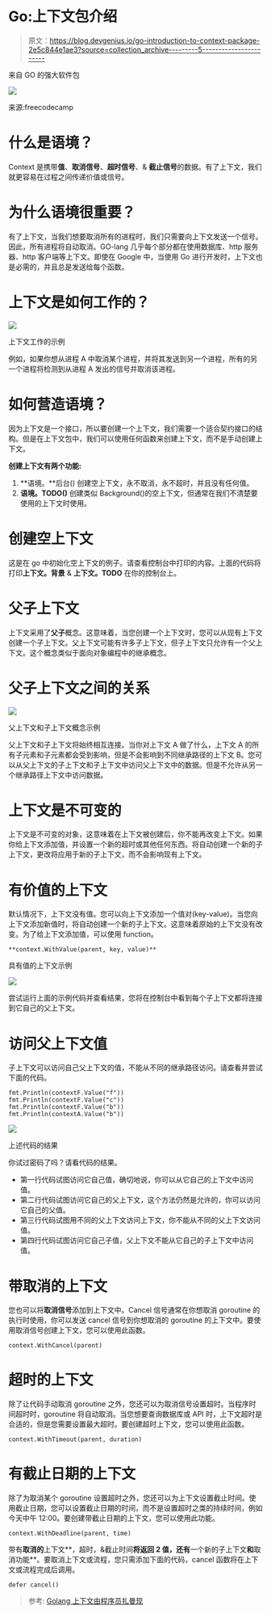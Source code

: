 # Go:上下文包介绍

> 原文：<https://blog.devgenius.io/go-introduction-to-context-package-2e5c844e1ae3?source=collection_archive---------5----------------------->

来自 GO 的强大软件包

![](img/f30c7609d48bc7499bd833ba88641b93.png)

来源:freecodecamp

# **什么是语境？**

Context 是携带**值**、**取消信号**、**超时信号**、& **截止信号**的数据。有了上下文，我们就更容易在过程之间传递价值或信号。

# 为什么语境很重要？

有了上下文，当我们想要取消所有的进程时，我们只需要向上下文发送一个信号。因此，所有进程将自动取消。GO-lang 几乎每个部分都在使用数据库、http 服务器、http 客户端等上下文。即使在 Google 中，当使用 Go 进行开发时，上下文也是必需的，并且总是发送给每个函数。

# 上下文是如何工作的？

![](img/61f3446fa87a2744f7a34d8514ac664a.png)

上下文工作的示例

例如，如果你想从进程 A 中取消某个进程，并将其发送到另一个进程，所有的另一个进程将检测到从进程 A 发出的信号并取消该进程。

# 如何营造语境？

因为上下文是一个接口，所以要创建一个上下文，我们需要一个适合契约接口的结构。但是在上下文包中，我们可以使用任何函数来创建上下文，而不是手动创建上下文。

**创建上下文有两个功能:**

1.  **语境。**后台()
    创建空上下文，永不取消，永不超时，并且没有任何值。
2.  **语境。TODO()**
    创建类似 Background()的空上下文，但通常在我们不清楚要使用的上下文时使用。

# 创建空上下文

这是在 go 中初始化空上下文的例子。请查看控制台中打印的内容。上面的代码将打印**上下文。背景** & **上下文。TODO** 在你的控制台上。

# 父子上下文

上下文采用了**父子**概念。这意味着，当您创建一个上下文时，您可以从现有上下文创建一个子上下文。父上下文可能有许多子上下文，但子上下文只允许有一个父上下文。这个概念类似于面向对象编程中的继承概念。

# 父子上下文之间的关系

![](img/35075d527b56fa9ae7f6b44855712fe5.png)

父上下文和子上下文概念示例

父上下文和子上下文将始终相互连接。当你对上下文 A 做了什么，上下文 A 的所有子元素和子元素都会受到影响，但是不会影响到不同继承路径的上下文 B。您可以从父上下文的子上下文和子上下文中访问父上下文中的数据。但是不允许从另一个继承路径上下文中访问数据。

# 上下文是不可变的

上下文是不可变的对象，这意味着在上下文被创建后，你不能再改变上下文。如果你给上下文添加值，并设置一个新的超时或其他任何东西。将自动创建一个新的子上下文，更改将应用于新的子上下文，而不会影响现有上下文。

# 有价值的上下文

默认情况下，上下文没有值。您可以向上下文添加一个值对(key-value)。当您向上下文添加新值时，将自动创建一个新的子上下文。这意味着原始的上下文没有改变。为了给上下文添加值，可以使用 function。

```
**context.WithValue(parent, key, value)**
```

具有值的上下文示例

![](img/8948dccfaeceb4a1db420c8999793fe5.png)

尝试运行上面的示例代码并查看结果，您将在控制台中看到每个子上下文都将连接到它自己的父上下文。

# 访问父上下文值

子上下文可以访问自己父上下文的值，不能从不同的继承路径访问。请查看并尝试下面的代码。

```
fmt.Println(contextF.Value("f"))
fmt.Println(contextF.Value("c"))
fmt.Println(contextF.Value("b"))
fmt.Println(contextA.Value("b"))
```

![](img/f8c2d2d8d467792b3fc9732a221a0827.png)

上述代码的结果

你试过密码了吗？请看代码的结果。

*   第一行代码试图访问它自己值，确切地说，你可以从它自己的上下文中访问值。
*   第二行代码试图访问它自己的父上下文，这个方法仍然是允许的，你可以访问它自己的父值。
*   第三行代码试图用不同的父上下文访问上下文，你不能从不同的父上下文访问值。
*   第四行代码试图访问它自己子值，父上下文不能从它自己的子上下文中访问值。

# 带取消的上下文

您也可以将**取消信号**添加到上下文中。Cancel 信号通常在你想取消 goroutine 的执行时使用，你可以发送 cancel 信号到你想取消的 goroutine 的上下文中。要使用取消信号创建上下文，您可以使用此函数。

```
context.WithCancel(parent)
```

# 超时的上下文

除了让代码手动取消 goroutine 之外，您还可以为取消信号设置超时。当程序时间超时时，goroutine 将自动取消。当您想要查询数据库或 API 时，上下文超时是合适的，但是您需要设置最大超时。要创建超时上下文，您可以使用此函数。

```
context.WithTimeout(parent, duration)
```

# 有截止日期的上下文

除了为取消某个 goroutine 设置超时之外，您还可以为上下文设置截止时间。使用截止日期，您可以设置截止日期的时间，而不是设置超时之类的持续时间，例如今天中午 12:00。要创建带截止日期的上下文，您可以使用此功能。

```
context.WithDeadline(parent, time)
```

带有**取消的**上下文**，超时，&截止时间**将返回 **2 值**，还有**一个新的子上下文**和**取消功能**。要取消上下文或流程，您只需添加下面的代码，cancel 函数将在上下文或流程完成后调用。

```
defer cancel()
```

> 参考:
> [Golang 上下文由程序员扎曼现](https://www.youtube.com/watch?v=8S5cWNrMNNY&t=736s)